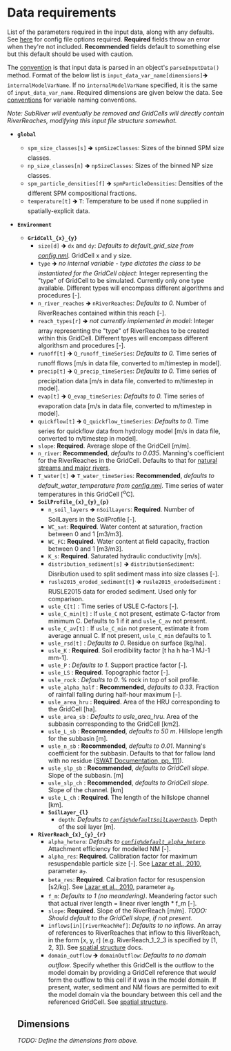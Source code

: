 # Data requirements

List of the parameters required in the input data, along with any defaults. See [here](/doc/config.md) for config file options required. **Required** fields throw an error when they're not included. **Recommended** fields default to something else but this default should be used with caution.

The [convention](/doc/conventions.md) is that input data is parsed in an object's `parseInputData()` method. Format of the below list is `input_data_var_name[dimensions]`&#129146; `internalModelVarName`. If no `internalModelVarName` specified, it is the same of `input_data_var_name`. Required dimensions are given below the data. See [conventions](/doc/conventions.md) for variable naming conventions.

*Note: SubRiver will eventually be removed and GridCells will directly contain RiverReaches, modifying this input file structure somewhat.*

- **`global`**
    + `spm_size_classes[s]` &#129146; `spmSizeClasses`: Sizes of the binned SPM size classes.
    + `np_size_classes[n]` &#129146; `npSizeClasses`: Sizes of the binned NP size classes.
    + `spm_particle_densities[f]` &#129146; `spmParticleDensities`: Densities of the different SPM compositional fractions.
    + `temperature[t]` &#129146; `T`: Temperature to be used if none supplied in spatially-explicit data.
- **`Environment`**
    + **`GridCell_{x}_{y}`**
        * `size[d]` &#129146; `dx` and `dy`: *Defaults to default_grid_size from [config.nml](/doc/config.md).* GridCell x and y size.
        * `type` &#129146; *no internal variable - type dictates the class to be instantiated for the GridCell object*: Integer representing the "type" of GridCell to be simulated. Currently only one type available. Different types will encompass different algorithms and procedures [-].
        * `n_river_reaches` &#129146; `nRiverReaches`: *Defaults to 0.* Number of RiverReaches contained within this reach [-]. 
        * `reach_types[r]` &#129146; *not currently implemented in model*: Integer array representing the "type" of RiverReaches to be created within this GridCell. Different tpyes will encompass different algorithsm and procedures [-].
        * `runoff[t]` &#129146; `Q_runoff_timeSeries`: *Defaults to 0.* Time series of runoff flows [m/s in data file, converted to m/timestep in model].
        * `precip[t]` &#129146; `Q_precip_timeSeries`: *Defaults to 0.* Time series of precipitation data [m/s in data file, converted to m/timestep in model].
        * `evap[t]` &#129146; `Q_evap_timeSeries`: *Defaults to 0.* Time series of evaporation data [m/s in data file, converted to m/timestep in model].
        * `quickflow[t]` &#129146; `Q_quickflow_timeSeries`: *Defaults to 0.* Time series for quickflow data from hydrology model [m/s in data file, converted to m/timestep in model].
        * `slope`: **Required**. Average slope of the GridCell [m/m].
        * `n_river`: **Recommended**, *defaults to 0.035*. Manning's coefficient for the RiverReaches in the GridCell. Defaults to that for [natural streams and major rivers](http://www.engineeringtoolbox.com/mannings-roughness-d_799.html).
        * `T_water[t]` &#129146; `T_water_timeSeries`: **Recommended**, *defaults to default_water_temperature from [config.nml](/doc/config.md)*. Time series of water temperatures in this GridCell [<sup>o</sup>C].
        * **`SoilProfile_{x}_{y}_{p}`**
            - `n_soil_layers` &#129146; `nSoilLayers`: **Required**. Number of SoilLayers in the SoilProfile [-].
            - `WC_sat`: **Required**. Water content at saturation, fraction between 0 and 1 [m3/m3].
            - `WC_FC`: **Required**. Water content at field capacity, fraction between 0 and 1 [m3/m3].
            - `K_s`: **Required**. Saturated hydraulic conductivity [m/s].
            - `distribution_sediment[s]` &#129146; `distributionSediment`: Disribution used to split sediment mass into size classes [-].
            - `rusle2015_eroded_sediment[t]` &#129146; `rusle2015_erodedSediment` : RUSLE2015 data for eroded sediment. Used only for comparison.
            - `usle_C[t]` : Time series of USLE C-factors [-].
            - `usle_C_min[t]` : If `usle_C` not present, estimate C-factor from minimum C. Defaults to 1 if it and `usle_C_av` not present.
            - `usle_C_av[t]` : If `usle_C_min` not present, estimate it from average annual C. If not present, `usle_C_min` defaults to 1.
            - `usle_rsd[t]` : *Defaults to 0*. Residue on surface [kg/ha].
            - `usle_K` : **Required**. Soil erodibility factor [t ha h ha-1 MJ-1 mm-1].
            - `usle_P` : *Defaults to 1*. Support practice factor [-].
            - `usle_LS` : **Required**. Topographic factor [-].
            - `usle_rock` : *Defaults to 0*. % rock in top of soil profile.
            - `usle_alpha_half` : **Recommended**, *defaults to 0.33*. Fraction of rainfall falling during half-hour maximum [-].
            - `usle_area_hru` : **Required**. Area of the HRU corresponding to the GridCell [ha].
            - `usle_area_sb` : *Defaults to usle_area_hru*. Area of the subbasin corresponding to the GridCell [km2].
            - `usle_L_sb` : **Recommended**, *defaults to 50 m*. Hillslope length for the subbasin [m].
            - `usle_n_sb` : **Recommended**, *defaults to 0.01*. Manning's coefficient for the subbasin. Defaults to that for fallow land with no residue ([SWAT Documentation, pp. 111](http://swat.tamu.edu/media/99192/swat2009-theory.pdf)).
            - `usle_slp_sb` : **Recommended**, *defaults to GridCell slope*. Slope of the subbasin. [m]
            - `usle_slp_ch` : **Recommended**, *defaults to GridCell slope*. Slope of the channel. [km]
            - `usle_L_ch` : **Required**. The length of the hillslope channel [km].
            - **`SoilLayer_{l}`**
                + `depth`: *Defaults to [`config%defaultSoilLayerDepth`](/doc/config.md)*. Depth of the soil layer [m].
        * **`RiverReach_{x}_{y}_{r}`**
            - `alpha_hetero`: *Defaults to [`config%default_alpha_hetero`](/doc/config.md)*. Attachment efficiency for modelled NM [-].
            - `alpha_res`: **Required**. Calibration factor for maximum resuspendable particle size [-]. See [Lazar et al., 2010](http://www.sciencedirect.com/science/article/pii/S0048969710001749?via%3Dihub), parameter a<sub>7</sub>.
            - `beta_res`: **Required**. Calibration factor for resuspension [s2/kg]. See [Lazar et al., 2010](http://www.sciencedirect.com/science/article/pii/S0048969710001749?via%3Dihub), parameter a<sub>8</sub>.
            + `f_m`: *Defaults to 1 (no meandering)*. Meandering factor such that actual river length = linear river length * f_m [-].
            + `slope`: **Required**. Slope of the RiverReach [m/m]. *TODO: Should default to the GridCell slope, if not present.*
            + `inflows[in][riverReachRef]`: *Defaults to no inflows*. An array of references to RiverReaches that inflow to this RiverReach, in the form [x, y, r] (e.g. RiverReach_1_2_3 is specified by [1, 2, 3]). See [spatial structure](/doc/spatial-structure.md) docs.
            + `domain_outflow` &#129146; `domainOutflow`: *Defaults to no domain outflow*. Specify whether this GridCell is the outflow to the model domain by providing a GridCell reference that *would* form the outflow to this cell if it was in the model domain. If present, water, sediment and NM flows are permitted to exit the model domain via the boundary between this cell and the referenced GridCell. See [spatial structure](/doc/spatial-structure.md).

    ## Dimensions

    *TODO: Define the dimensions from above.*